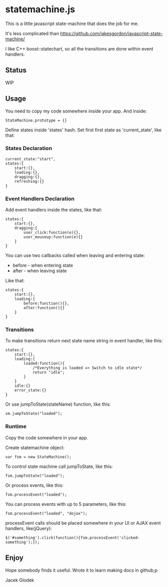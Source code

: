 statemachine.js
=============

This is a little javascript state-machine that does the job for me.

It's less complicated than https://github.com/jakesgordon/javascript-state-machine/

I like C++ boost::statechart, so all the transitions are done within event handlers.

Status
-------
WIP

Usage
-------

You need to copy my code somewhere inside your app. And inside:

	StateMachine.prototype = {}

Define states inside 'states' hash. Set first first state as 'current_state', like that:

### States Declaration
	
	current_state:"start",
	states:{
		start:{},
		loading:{},
		dragging:{},
		refreshing:{}
	}

### Event Handlers Declaration

Add event handlers inside the states, like that:
	
	states:{
		start:{},
		dragging:{
			user_click:function(e){},
			user_mouseup:function(e){}
		}
	}

You can use two callbacks called when leaving and entering state:

* before - when entering state
* after - when leaving state 

Like that:
	
	states:{
		start:{},
		loading:{
			before:function(){},
			after:function(){}
		}
	}
	
### Transitions

To make transitions return next state name string in event handler, like this:

	states:{
		start:{},
		loading:{
			loaded:function(){
				/*Everything is loaded => Switch to idle state*/
				return "idle";
			}
		}
		idle:{}
		error_state:{}
	}

Or use jumpToState(stateName) function, like this:

	sm.jumpToState("loaded");

### Runtime

Copy the code somewhere in your app.

Create statemachine object: 
	
	var fsm = new StateMachine();

To control state machine call jumpToState, like this:

	fsm.jumpToState("loaded");

Or process events, like this:

	fsm.processEvent("loaded");

You can process events with up to 5 parameters, like this:

	fsm.processEvent("loaded", "dojox");

processEvent calls should be placed somewhere in your UI or AJAX event handlers, like(jQuery):

	$('#something').click(function(){fsm.processEvent('clicked-something');}); 

Enjoy
-------
Hope somebody finds it useful. Wrote it to learn making docs in github;p

Jacek Glodek